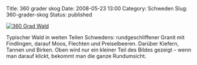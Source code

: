 Title: 360 grader skog
Date: 2008-05-23 13:00
Category: Schweden
Slug: 360-grader-skog
Status: published

[![360 Grad
Wald](/pic/skogspano_s.jpg "360 Grad Wald")](/pic/skogspano_l.jpg)

Typischer Wald in weiten Teilen Schwedens: rundgeschliffener Granit mit
Findlingen, darauf Moos, Flechten und Preiselbeeren. Darüber Kiefern,
Tannen und Birken. Oben wird nur ein kleiner Teil des Bildes gezeigt –
wenn man darauf klickt, bekommt man die ganze Rundumsicht.

